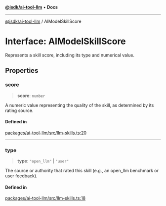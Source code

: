 [**@isdk/ai-tool-llm**](../README.md) • **Docs**

***

[@isdk/ai-tool-llm](../globals.md) / AIModelSkillScore

# Interface: AIModelSkillScore

Represents a skill score, including its type and numerical value.

## Properties

### score

> **score**: `number`

A numeric value representing the quality of the skill, as determined by its rating source.

#### Defined in

[packages/ai-tool-llm/src/llm-skills.ts:20](https://github.com/isdk/ai-tool-llm.js/blob/6dca0b043de83937d92e2b5f936238ef46f7ef86/src/llm-skills.ts#L20)

***

### type

> **type**: `"open_llm"` \| `"user"`

The source or authority that rated this skill (e.g., an open_llm benchmark or user feedback).

#### Defined in

[packages/ai-tool-llm/src/llm-skills.ts:18](https://github.com/isdk/ai-tool-llm.js/blob/6dca0b043de83937d92e2b5f936238ef46f7ef86/src/llm-skills.ts#L18)
